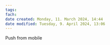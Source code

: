 ```yaml
---
tags: 
fach: 
date created: Monday, 11. March 2024, 14:44
date modified: Tuesday, 9. April 2024, 13:06
---
```


Push from mobile